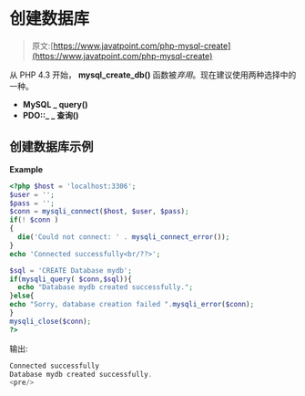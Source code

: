 # 创建数据库

> 原文:[https://www.javatpoint.com/php-mysql-create](https://www.javatpoint.com/php-mysql-create)

从 PHP 4.3 开始， **mysql_create_db()** 函数被*弃用*。现在建议使用两种选择中的一种。

*   **MySQL _ query()**
*   **PDO::_ _ 查询()**

## 创建数据库示例

**Example**

```php
<?php $host = 'localhost:3306';
$user = '';
$pass = '';
$conn = mysqli_connect($host, $user, $pass);
if(! $conn )
{
  die('Could not connect: ' . mysqli_connect_error());
}
echo 'Connected successfully<br/??>';

$sql = 'CREATE Database mydb';
if(mysqli_query( $conn,$sql)){
  echo "Database mydb created successfully.";
}else{
echo "Sorry, database creation failed ".mysqli_error($conn);
}
mysqli_close($conn);
?>

```

输出:

```php
Connected successfully
Database mydb created successfully.
<pre/>
```